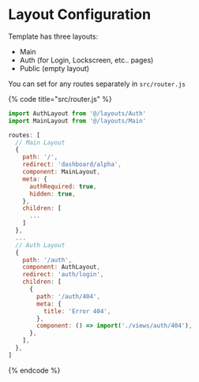 # Layout Configuration

Template has three layouts:

* Main
* Auth \(for Login, Lockscreen, etc.. pages\)
* Public \(empty layout\)

You can set for any routes separately in `src/router.js` 

{% code title="src/router.js" %}
```javascript
import AuthLayout from '@/layouts/Auth'
import MainLayout from '@/layouts/Main'

routes: [
  // Main Layout
  {
    path: '/',
    redirect: 'dashboard/alpha',
    component: MainLayout,
    meta: {
      authRequired: true,
      hidden: true,
    },
    children: [
      ...
    ]
  },
  ...
  // Auth Layout
  {
    path: '/auth',
    component: AuthLayout,
    redirect: 'auth/login',
    children: [
      {
        path: '/auth/404',
        meta: {
          title: 'Error 404',
        },
        component: () => import('./views/auth/404'),
      },
    ],
  },
]

```
{% endcode %}

